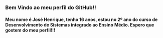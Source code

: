 ### Bem Vindo ao meu perfil do GitHub!! 
<h4 class= font-family="Roboto" size="10px" color="red">Meu nome é José Henrique, tenho 16 anos, estou no 2º ano do curso de Desenvolvimento de Sistemas integrado ao Ensino Médio. Espero que gostem do meu perfil!!!<h4>  


